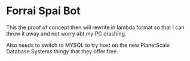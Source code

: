 # Forrai Spai Bot

This the proof of concept then will rewrite in lambda format so that I can throw it away and not worry abt my PC crashing.

Also needs to switch to MYSQL to try host on the new PlanetScale Database Systems thingy that they offer free.
